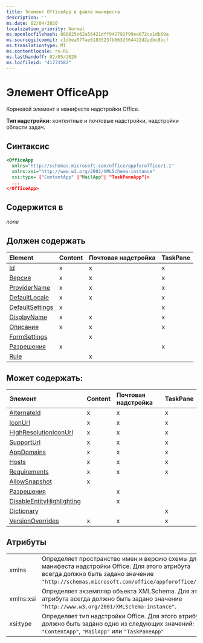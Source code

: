 ```yaml
---
title: Элемент OfficeApp в файле манифеста
description: ''
ms.date: 02/04/2020
localization_priority: Normal
ms.openlocfilehash: 080025e62a56421dff942792f99ee672ce1db69a
ms.sourcegitcommit: c1dbea577ae6183523fb663d364422d2adbc8bcf
ms.translationtype: MT
ms.contentlocale: ru-RU
ms.lasthandoff: 02/05/2020
ms.locfileid: "41773582"
---
```

# <a name="officeapp-element"></a>Элемент OfficeApp

Корневой элемент в манифесте надстройки Office.

**Тип надстройки:** контентные и почтовые надстройки, надстройки области задач.

## <a name="syntax"></a>Синтаксис

```XML
<OfficeApp 
  xmlns="http://schemas.microsoft.com/office/appforoffice/1.1" 
  xmlns:xsi="http://www.w3.org/2001/XMLSchema-instance" 
  xsi:type= ["ContentApp" |"MailApp"| "TaskPaneApp"]>
  ...
</OfficeApp>
```

## <a name="contained-in"></a>Содержится в

 _none_

## <a name="must-contain"></a>Должен содержать

|**Element**|**Content**|**Почтовая надстройка**|**TaskPane**|
|:-----|:-----|:-----|:-----|
|[Id](id.md)|x|x|x|
|[Версия](version.md)|x|x|x|
|[ProviderName](providername.md)|x|x|x|
|[DefaultLocale](defaultlocale.md)|x|x|x|
|[DefaultSettings](defaultsettings.md)|x||x|
|[DisplayName](displayname.md)|x|x|x|
|[Описание](description.md)|x|x|x|
|[FormSettings](formsettings.md)||x||
|[Разрешения](permissions.md)|x||x|
|[Rule](rule.md)||x||

## <a name="can-contain"></a>Может содержать:

|**Элемент**|**Content**|**Почтовая надстройка**|**TaskPane**|
|:-----|:-----|:-----|:-----|
|[AlternateId](alternateid.md)|x|x|x|
|[IconUrl](iconurl.md)|x|x|x|
|[HighResolutionIconUrl](highresolutioniconurl.md)|x|x|x|
|[SupportUrl](supporturl.md)|x|x|x|
|[AppDomains](appdomains.md)|x|x|x|
|[Hosts](hosts.md)|x|x|x|
|[Requirements](requirements.md)|x|x|x|
|[AllowSnapshot](allowsnapshot.md)|x|||
|[Разрешения](permissions.md)||x||
|[DisableEntityHighlighting](disableentityhighlighting.md)||x||
|[Dictionary](dictionary.md)|||x|
|[VersionOverrides](versionoverrides.md)|x|x|x|

## <a name="attributes"></a>Атрибуты

|||
|:-----|:-----|
|xmlns|Определяет пространство имен и версию схемы для манифеста надстройки Office. Для этого атрибута всегда должно быть задано значение `"http://schemas.microsoft.com/office/appforoffice/1.1"`.|
|xmlns:xsi|Определяет экземпляр объекта XMLSchema. Для этого атрибута всегда должно быть задано значение `"http://www.w3.org/2001/XMLSchema-instance"`.|
|xsi:type|Определяет тип надстройки Office. Для этого атрибута должно быть задано одно из следующих значений: `"ContentApp"`, `"MailApp"` или `"TaskPaneApp"`|
